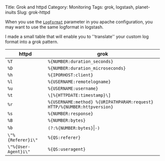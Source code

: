 Title: Grok and httpd
Category: Monitoring
Tags: grok, logstash, planet-inuits
Slug: grok-httpd

When you use the [`LogFormat`](http://httpd.apache.org/docs/current/mod/mod_log_config.html) parameter in you apache configuration, you may want to use the same logformat in logstash.

I made a small table that will enable you to ''translate'' your custom log format into a grok pattern.

| httpd | grok |
| ----- | ---- |
| `%T` | `%{NUMBER:duration_seconds}` |
| `%D` | `%{NUMBER:duration_microseconds}` |
| `%h` | `%{IPORHOST:client}` |
| `%l` | `%{USERNAME:remotelogname}` |
| `%u` | `%{USERNAME:username}` |
| `%t` | `\[%{HTTPDATE:timestamp}\]` |
| `%r` | `%{USERNAME:method} %{URIPATHPARAM:request} HTTP/%{NUMBER:httpversion}` |
| `%s` | `%{NUMBER:response}` |
| `%B` | `%{NUMBER:bytes}` |
| `%b` | `(?:%{NUMBER:bytes}`&#124;`-)` |
| `\"%{Referer}i\"` | `%{QS:referer}` |
| `\"%{User-Agent}i\"` | `%{QS:useragent}` |
